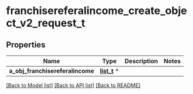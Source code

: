 # franchisereferalincome_create_object_v2_request_t

## Properties
Name | Type | Description | Notes
------------ | ------------- | ------------- | -------------
**a_obj_franchisereferalincome** | [**list_t**](franchisereferalincome_request_compound.md) \* |  | 

[[Back to Model list]](../README.md#documentation-for-models) [[Back to API list]](../README.md#documentation-for-api-endpoints) [[Back to README]](../README.md)


